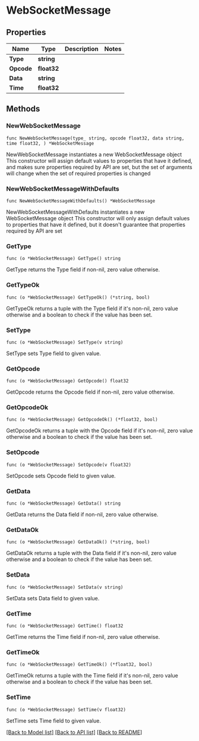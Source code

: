 # WebSocketMessage

## Properties

Name | Type | Description | Notes
------------ | ------------- | ------------- | -------------
**Type** | **string** |  | 
**Opcode** | **float32** |  | 
**Data** | **string** |  | 
**Time** | **float32** |  | 

## Methods

### NewWebSocketMessage

`func NewWebSocketMessage(type_ string, opcode float32, data string, time float32, ) *WebSocketMessage`

NewWebSocketMessage instantiates a new WebSocketMessage object
This constructor will assign default values to properties that have it defined,
and makes sure properties required by API are set, but the set of arguments
will change when the set of required properties is changed

### NewWebSocketMessageWithDefaults

`func NewWebSocketMessageWithDefaults() *WebSocketMessage`

NewWebSocketMessageWithDefaults instantiates a new WebSocketMessage object
This constructor will only assign default values to properties that have it defined,
but it doesn't guarantee that properties required by API are set

### GetType

`func (o *WebSocketMessage) GetType() string`

GetType returns the Type field if non-nil, zero value otherwise.

### GetTypeOk

`func (o *WebSocketMessage) GetTypeOk() (*string, bool)`

GetTypeOk returns a tuple with the Type field if it's non-nil, zero value otherwise
and a boolean to check if the value has been set.

### SetType

`func (o *WebSocketMessage) SetType(v string)`

SetType sets Type field to given value.


### GetOpcode

`func (o *WebSocketMessage) GetOpcode() float32`

GetOpcode returns the Opcode field if non-nil, zero value otherwise.

### GetOpcodeOk

`func (o *WebSocketMessage) GetOpcodeOk() (*float32, bool)`

GetOpcodeOk returns a tuple with the Opcode field if it's non-nil, zero value otherwise
and a boolean to check if the value has been set.

### SetOpcode

`func (o *WebSocketMessage) SetOpcode(v float32)`

SetOpcode sets Opcode field to given value.


### GetData

`func (o *WebSocketMessage) GetData() string`

GetData returns the Data field if non-nil, zero value otherwise.

### GetDataOk

`func (o *WebSocketMessage) GetDataOk() (*string, bool)`

GetDataOk returns a tuple with the Data field if it's non-nil, zero value otherwise
and a boolean to check if the value has been set.

### SetData

`func (o *WebSocketMessage) SetData(v string)`

SetData sets Data field to given value.


### GetTime

`func (o *WebSocketMessage) GetTime() float32`

GetTime returns the Time field if non-nil, zero value otherwise.

### GetTimeOk

`func (o *WebSocketMessage) GetTimeOk() (*float32, bool)`

GetTimeOk returns a tuple with the Time field if it's non-nil, zero value otherwise
and a boolean to check if the value has been set.

### SetTime

`func (o *WebSocketMessage) SetTime(v float32)`

SetTime sets Time field to given value.



[[Back to Model list]](../README.md#documentation-for-models) [[Back to API list]](../README.md#documentation-for-api-endpoints) [[Back to README]](../README.md)


